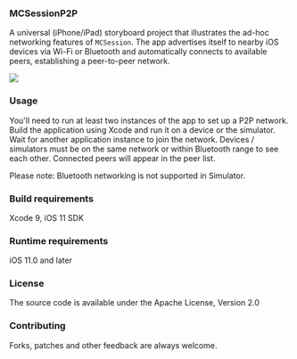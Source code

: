 ### MCSessionP2P
A universal (iPhone/iPad) storyboard project that illustrates the ad-hoc networking features of `MCSession`. The app advertises itself to nearby iOS devices via Wi-Fi or Bluetooth and automatically connects to available peers, establishing a peer-to-peer network.

![](http://i.imgur.com/ISJhge8.png)

### Usage
You'll need to run at least two instances of the app to set up a P2P network. Build the application using Xcode and run it on a device or the simulator. Wait for another application instance to join the network. Devices / simulators must be on the same network or within Bluetooth range to see each other. Connected peers will appear in the peer list.

Please note: Bluetooth networking is not supported in Simulator.

### Build requirements
Xcode 9, iOS 11 SDK

### Runtime requirements
iOS 11.0 and later

### License
The source code is available under the Apache License, Version 2.0

### Contributing
Forks, patches and other feedback are always welcome.
